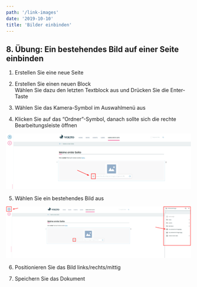```yaml
---
path: '/link-images'
date: '2019-10-10'
title: 'Bilder einbinden'
---
```


## 8. Übung: Ein bestehendes Bild auf einer Seite einbinden

1. Erstellen Sie eine neue Seite

2. Erstellen Sie einen neuen Block</br>
   Wählen Sie dazu den letzten Textblock aus und Drücken Sie die Enter-Taste

3. Wählen Sie das Kamera-Symbol im Auswahlmenü aus

4. Klicken Sie auf das “Ordner”-Symbol, danach sollte sich die rechte Bearbeitungsleiste öffnen

![links](imagefolder.png)

5. Wählen Sie ein bestehendes Bild aus

![externlink](linkedimage.png)

6. Positionieren Sie das Bild links/rechts/mittig

7. Speichern Sie das Dokument

